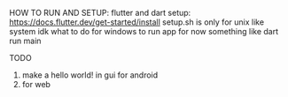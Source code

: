 HOW TO RUN AND SETUP:
    flutter and dart setup: https://docs.flutter.dev/get-started/install
    setup.sh is only for unix like system idk what to do for windows
    to run app for now something like dart run main

TODO
1) make a hello world! in gui for android
2) for web